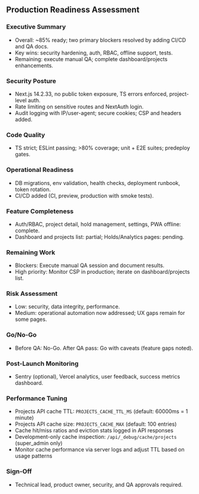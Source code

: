 ## Production Readiness Assessment

### Executive Summary
- Overall: ~85% ready; two primary blockers resolved by adding CI/CD and QA docs.
- Key wins: security hardening, auth, RBAC, offline support, tests.
- Remaining: execute manual QA; complete dashboard/projects enhancements.

### Security Posture
- Next.js 14.2.33, no public token exposure, TS errors enforced, project-level auth.
- Rate limiting on sensitive routes and NextAuth login.
- Audit logging with IP/user-agent; secure cookies; CSP and headers added.

### Code Quality
- TS strict; ESLint passing; >80% coverage; unit + E2E suites; predeploy gates.

### Operational Readiness
- DB migrations, env validation, health checks, deployment runbook, token rotation.
- CI/CD added (CI, preview, production with smoke tests).

### Feature Completeness
- Auth/RBAC, project detail, hold management, settings, PWA offline: complete.
- Dashboard and projects list: partial; Holds/Analytics pages: pending.

### Remaining Work
- Blockers: Execute manual QA session and document results.
- High priority: Monitor CSP in production; iterate on dashboard/projects list.

### Risk Assessment
- Low: security, data integrity, performance.
- Medium: operational automation now addressed; UX gaps remain for some pages.

### Go/No-Go
- Before QA: No-Go. After QA pass: Go with caveats (feature gaps noted).

### Post-Launch Monitoring
- Sentry (optional), Vercel analytics, user feedback, success metrics dashboard.

### Performance Tuning
- Projects API cache TTL: `PROJECTS_CACHE_TTL_MS` (default: 60000ms = 1 minute)
- Projects API cache size: `PROJECTS_CACHE_MAX` (default: 100 entries)
- Cache hit/miss ratios and eviction stats logged in API responses
- Development-only cache inspection: `/api/_debug/cache/projects` (super_admin only)
- Monitor cache performance via server logs and adjust TTL based on usage patterns

### Sign-Off
- Technical lead, product owner, security, and QA approvals required.


